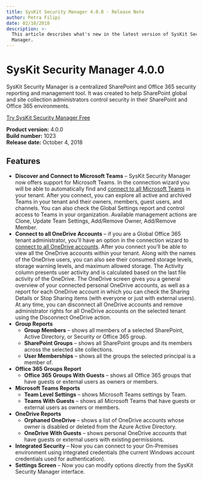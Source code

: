 ```yaml
---
title: SysKit Security Manager 4.0.0 - Release Note
author: Petra Filipi
date: 02/10/2018
description: >-
  This article describes what's new in the latest version of SysKit Security
  Manager.
---
```


# SysKit Security Manager 4.0.0

SysKit Security Manager is a centralized SharePoint and Office 365 security reporting and management tool. It was created to help SharePoint global and site collection administrators control security in their SharePoint and Office 365 environments.

[Try SysKit Security Manager Free](https://www.syskit.com/products/security-manager/download/)

**Product version:** 4.0.0  
**Build number:** 1023  
**Release date:** October 4, 2018

## Features

* **Discover and Connect to Microsoft Teams** – SysKit Security Manager now offers support for Microsoft Teams. In the connection wizard you will be able to automatically find and [connect to all Microsoft Teams](../how-to/connect-to-office-365.md) in your tenant. After you connect, you can explore all active and archived Teams in your tenant and their owners, members, guest users, and channels. You can also check the Global Settings report and control access to Teams in your organization. Available management actions are Clone, Update Team Settings, Add/Remove Owner, Add/Remove Member.
* **Connect to all OneDrive Accounts** – if you are a Global Office 365 tenant administrator, you’ll have an option in the connection wizard to [connect to all OneDrive accounts](../how-to/connect-to-office-365.md). After you connect you’ll be able to view all the OneDrive accounts within your tenant. Along with the names of the OneDrive users, you can also see their consumed storage levels, storage warning levels, and maximum allowed storage. The Activity column presents user activity and is calculated based on the last file activity of the OneDrive. The OneDrive screen gives you a general overview of your connected personal OneDrive accounts, as well as a report for each OneDrive account in which you can check the Sharing Details or Stop Sharing items \(with everyone or just with external users\). At any time, you can disconnect all OneDrive accounts and remove administrator rights for all OneDrive accounts on the selected tenant using the Disconnect OneDrive action.
* **Group Reports**
  * **Group Members** – shows all members of a selected SharePoint, Active Directory, or Security or Office 365 group.
  * **SharePoint Groups** – shows all SharePoint groups and its members across the selected site collections.
  * **User Memberships** – shows all the groups the selected principal is a member of.
* **Office 365 Groups Report**
  * **Office 365 Groups With Guests** – shows all Office 365 groups that have guests or external users as owners or members.
* **Microsoft Teams Reports**
  * **Team Level Settings** – shows Microsoft Teams settings by Team.
  * **Teams With Guests** – shows all Microsoft Teams that have guests or external users as owners or members.
* **OneDrive Reports**
  * **Orphaned OneDrive** – shows a list of OneDrive accounts whose owner is disabled or deleted from the Azure Active Directory.
  * **OneDrive With Guests** – shows personal OneDrive accounts that have guests or external users with existing permissions.
* **Integrated Security** – Now you can connect to your On-Premises environment using integrated credentials \(the current Windows account credentials used for authentication\).
* **Settings Screen** – Now you can modify options directly from the SysKit Security Manager interface.

